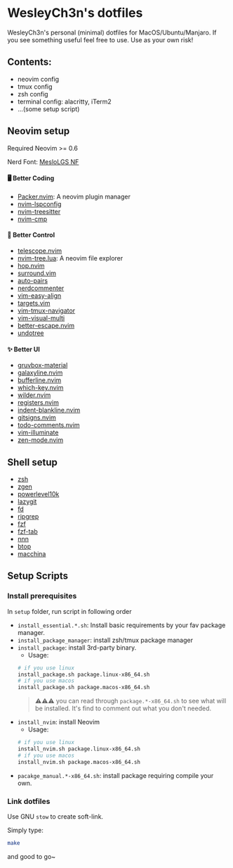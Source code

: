 # WesleyCh3n's dotfiles

WesleyCh3n's personal (minimal) dotfiles for MacOS/Ubuntu/Manjaro. If you see something
useful feel free to use. Use as your own risk!

## Contents:
- neovim config
- tmux config
- zsh config
- terminal config: alacritty, iTerm2
- ...(some setup script)

## Neovim setup

Required Neovim >= 0.6

Nerd Font: [MesloLGS NF](https://github.com/romkatv/powerlevel10k-media)

#### 🖥  Better Coding
-   [Packer.nvim](https://github.com/wbthomason/packer.nvim): A neovim plugin manager
-   [nvim-lspconfig](https://github.com/neovim/nvim-lspconfig)
-   [nvim-treesitter](https://github.com/nvim-treesitter/nvim-treesitter)
-   [nvim-cmp](https://github.com/hrsh7th/nvim-cmp)

#### 🚀 Better Control
-   [telescope.nvim](https://github.com/nvim-telescope/telescope.nvim)
-   [nvim-tree.lua](https://github.com/kyazdani42/nvim-tree.lua): A neovim file explorer
-   [hop.nvim](https://github.com/phaazon/hop.nvim)
-   [surround.vim](https://github.com/tpope/vim-surround)
-   [auto-pairs](https://github.com/jiangmiao/auto-pairs)
-   [nerdcommenter](https://github.com/preservim/nerdcommenter)
-   [vim-easy-align](https://github.com/junegunn/vim-easy-align)
-   [targets.vim](https://github.com/wellle/targets.vim)
-   [vim-tmux-navigator](https://github.com/christoomey/vim-tmux-navigator)
-   [vim-visual-multi](https://github.com/mg979/vim-visual-multi)
-   [better-escape.nvim](https://github.com/max397574/better-escape.nvim)
-   [undotree](https://github.com/mbbill/undotree)

#### ✨ Better UI
-   [gruvbox-material](https://github.com/sainnhe/gruvbox-material)
-   [galaxyline.nvim](https://github.com/glepnir/galaxyline.nvim)
-   [bufferline.nvim](https://github.com/akinsho/bufferline.nvim)
-   [which-key.nvim](https://github.com/folke/which-key.nvim)
-   [wilder.nvim](https://github.com/gelguy/wilder.nvim)
-   [registers.nvim](https://github.com/tversteeg/registers.nvim)
-   [indent-blankline.nvim](https://github.com/lukas-reineke/indent-blankline.nvim)
-   [gitsigns.nvim](https://github.com/lewis6991/gitsigns.nvim)
-   [todo-comments.nvim](https://github.com/folke/todo-comments.nvim)
-   [vim-illuminate](https://github.com/RRethy/vim-illuminate)
-   [zen-mode.nvim](https://github.com/folke/zen-mode.nvim)

## Shell setup
-   [zsh](https://github.com/zsh-users/zsh)
-   [zgen](https://github.com/tarjoilija/zgen)
-   [powerlevel10k](https://github.com/romkatv/powerlevel10k)
-   [lazygit](https://github.com/jesseduffield/lazygit)
-   [fd](https://github.com/sharkdp/fd)
-   [ripgrep](https://github.com/BurntSushi/ripgrep)
-   [fzf](https://github.com/junegunn/fzf)
-   [fzf-tab](https://github.com/Aloxaf/fzf-tab)
-   [nnn](https://github.com/jarun/nnn)
-   [btop](https://github.com/aristocratos/btop)
-   [macchina](https://github.com/Macchina-CLI/macchina)

## Setup Scripts

### Install prerequisites

In `setup` folder, run script in following order
- `install_essential.*.sh`: Install basic requirements by your fav package manager.
- `install_package_manager`: install zsh/tmux package manager
- `install_package`: install 3rd-party binary.
  - Usage:
  ```bash
  # if you use linux
  install_package.sh package.linux-x86_64.sh
  # if you use macos
  install_package.sh package.macos-x86_64.sh
  ```
  > ⚠️⚠️⚠️ you can read through `package.*-x86_64.sh` to see what will be installed. It's find to comment out what you don't needed.
- `install_nvim`: install Neovim
  - Usage:
  ```bash
  # if you use linux
  install_nvim.sh package.linux-x86_64.sh
  # if you use macos
  install_nvim.sh package.macos-x86_64.sh
  ```
- `pacakge_manual.*-x86_64.sh`: install package requiring compile your own.

### Link dotfiles

Use GNU `stow` to create soft-link.

Simply type:
```bash
make
```

and good to go~

<!-- ## Screenshot -->

<!-- I lov Gruvbox <3 -->
<!-- <details> -->
  <!-- <summary>Image preview</summary> -->

<!-- |![img1](./asset/img1.png)|![img2](./asset/img2.png)| -->
<!-- |:-:|:-:| -->
<!-- |![img3](./asset/img3.png)|![img1](./asset/img4.png)| -->

<!-- </details> -->
